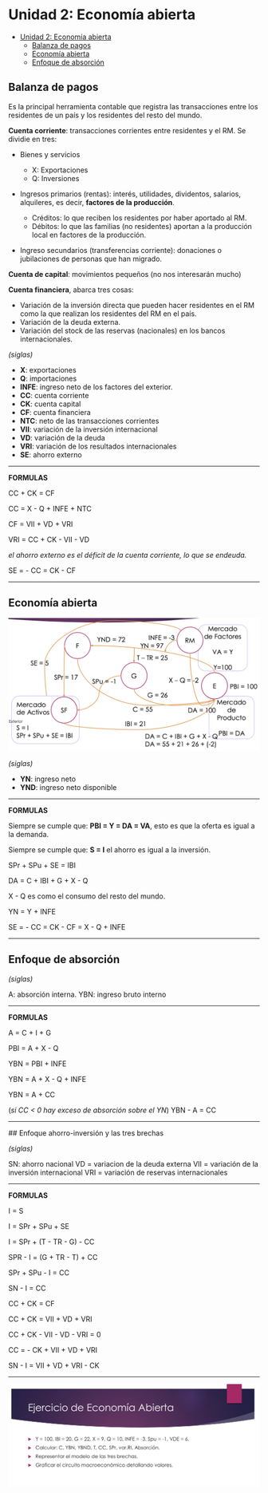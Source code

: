 # Unidad 2: Economía abierta

- [Unidad 2: Economía abierta](#unidad-2-economía-abierta)
  - [Balanza de pagos](#balanza-de-pagos)
  - [Economía abierta](#economía-abierta)
  - [Enfoque de absorción](#enfoque-de-absorción)

## Balanza de pagos

Es la principal herramienta contable que registra las transacciones entre los residentes de un país  y los residentes del resto del mundo. 

**Cuenta corriente**: transacciones corrientes entre residentes y el RM. Se dividie en tres:

- Bienes y servicios
  - X: Exportaciones
  - Q: Inversiones

- Ingresos primarios (rentas): interés, utilidades, dividentos, salarios, alquileres, es decir, **factores de la producción**. 

  - Créditos: lo que reciben los residentes por haber aportado al RM. 
  - Débitos: lo que las familias (no residentes) aportan a la producción local en factores de la producción. 

- Ingreso secundarios (transferencias corriente): donaciones o jubilaciones de personas que han migrado. 

**Cuenta de capital**: movimientos pequeños (no nos interesarán mucho)

**Cuenta financiera**, abarca tres cosas:

- Variación de la inversión directa que pueden hacer residentes en el RM como la que realizan los residentes del RM en el país. 
- Variación de la deuda externa. 
- Variación del stock de las reservas (nacionales) en los bancos internacionales. 

*(siglas)*
- **X**: exportaciones
- **Q**: importaciones
- **INFE**: ingreso neto de los factores del exterior.
- **CC**: cuenta corriente
- **CK**: cuenta capital
- **CF**: cuenta financiera
- **NTC**: neto de las transacciones corrientes
- **VII**: variación de la inversión internacional
- **VD**: variación de la deuda
- **VRI**: variación de los resultados internacionales
- **SE**: ahorro externo

---

**FORMULAS**

CC + CK = CF

CC = X - Q + INFE + NTC

CF = VII + VD + VRI

VRI = CC + CK - VII - VD


*el ahorro externo es el déficit de la cuenta corriente, lo que se endeuda.*

SE = - CC = CK - CF

---


## Economía abierta

![econ-abierta](imagenes/econ-abierta.png)


*(siglas)*
- **YN**: ingreso neto
- **YND**: ingreso neto disponible

--- 

**FORMULAS**

Siempre se cumple que: **PBI = Y = DA = VA**, esto es que la oferta es igual a la demanda. 

Siempre se cumple que: **S = I** el ahorro es igual a la inversión. 

SPr + SPu + SE = IBI

DA = C + IBI + G + X - Q

X - Q es como el consumo del resto del mundo. 

YN = Y + INFE

SE = - CC = CK - CF = X - Q + INFE

---


## Enfoque de absorción

*(siglas)*

A: absorción interna. 
YBN: ingreso bruto interno

---

**FORMULAS**

A = C + I + G

PBI = A + X - Q

YBN = PBI + INFE

YBN =  A + X - Q + INFE

YBN = A + CC

(*si CC < 0 hay exceso de absorción sobre el YN*)
YBN - A = CC 

---


## Enfoque ahorro-inversión y las tres brechas

*(siglas)*

SN: ahorro nacional
VD = variacion de la deuda externa
VII = variación de la inversión internacional
VRI = variación de reservas internacionales

---

**FORMULAS**

I = S

I = SPr + SPu + SE 

I = SPr + (T - TR - G) - CC 

SPR - I =  (G + TR - T) + CC


SPr + SPu - I = CC


SN - I = CC

CC + CK = CF


CC + CK = VII + VD + VRI

CC + CK - VII - VD - VRI = 0


CC =  - CK + VII + VD + VRI

SN - I = VII + VD + VRI - CK

---

![ejercicio-2](./imagenes/ejercicio-2.png)
